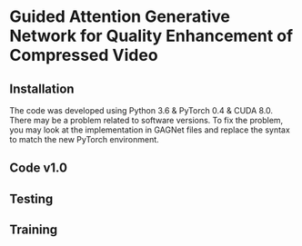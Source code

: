 # Guided Attention Generative Network for Quality Enhancement of Compressed Video

## Installation
The code was developed using Python 3.6 & PyTorch 0.4 & CUDA 8.0. There may be a problem related to software versions. To fix the problem, you may look at the implementation in GAGNet files and replace the syntax to match the new PyTorch environment. 

## Code v1.0

## Testing

## Training
